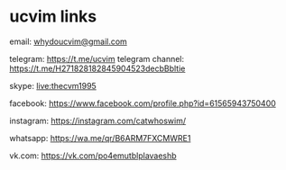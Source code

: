 # ucvim links
email: whydoucvim@gmail.com


telegram: https://t.me/ucvim
telegram channel: https://t.me/H271828182845904523decbBbltie


skype: [live:thecvm1995](https://join.skype.com/invite/plTfKlXp5s31)

facebook: https://www.facebook.com/profile.php?id=61565943750400

instagram: https://instagram.com/catwhoswim/

whatsapp: https://wa.me/qr/B6ARM7FXCMWRE1


vk.com: https://vk.com/po4emutblplavaeshb
